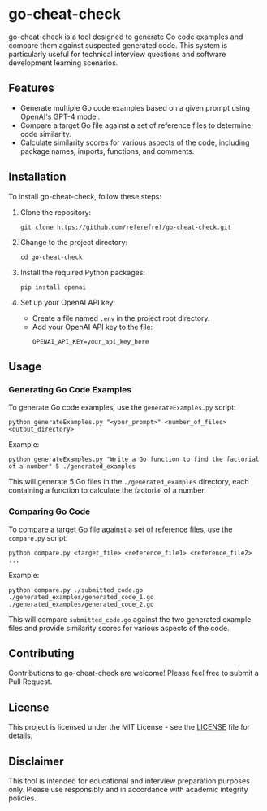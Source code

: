# go-cheat-check

go-cheat-check is a tool designed to generate Go code examples and compare them against suspected generated code. This system is particularly useful for technical interview questions and software development learning scenarios.

## Features

- Generate multiple Go code examples based on a given prompt using OpenAI's GPT-4 model.
- Compare a target Go file against a set of reference files to determine code similarity.
- Calculate similarity scores for various aspects of the code, including package names, imports, functions, and comments.

## Installation

To install go-cheat-check, follow these steps:

1. Clone the repository:
   ```
   git clone https://github.com/referefref/go-cheat-check.git
   ```

2. Change to the project directory:
   ```
   cd go-cheat-check
   ```

3. Install the required Python packages:
   ```
   pip install openai
   ```

4. Set up your OpenAI API key:
   - Create a file named `.env` in the project root directory.
   - Add your OpenAI API key to the file:
     ```
     OPENAI_API_KEY=your_api_key_here
     ```

## Usage

### Generating Go Code Examples

To generate Go code examples, use the `generateExamples.py` script:

```
python generateExamples.py "<your_prompt>" <number_of_files> <output_directory>
```

Example:
```
python generateExamples.py "Write a Go function to find the factorial of a number" 5 ./generated_examples
```

This will generate 5 Go files in the `./generated_examples` directory, each containing a function to calculate the factorial of a number.

### Comparing Go Code

To compare a target Go file against a set of reference files, use the `compare.py` script:

```
python compare.py <target_file> <reference_file1> <reference_file2> ...
```

Example:
```
python compare.py ./submitted_code.go ./generated_examples/generated_code_1.go ./generated_examples/generated_code_2.go
```

This will compare `submitted_code.go` against the two generated example files and provide similarity scores for various aspects of the code.

## Contributing

Contributions to go-cheat-check are welcome! Please feel free to submit a Pull Request.

## License

This project is licensed under the MIT License - see the [LICENSE](LICENSE) file for details.

## Disclaimer

This tool is intended for educational and interview preparation purposes only. Please use responsibly and in accordance with academic integrity policies.
